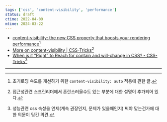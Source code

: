 ```yaml
---
tags: ['css', 'content-visibility', 'performance']
status: draft
ctime: 2022-04-09
mtime: 2024-03-22
---
```


- [content-visibility: the new CSS property that boosts your rendering performance](https://web.dev/content-visibility/)[^117-1]
- [More on content-visibility | CSS-Tricks](https://css-tricks.com/more-on-content-visibility/)[^117-2]
- [When is it “Right” to Reach for  contain and will-change in CSS? - CSS-Tricks](https://css-tricks.com/when-is-it-right-to-reach-for-contain-and-will-change-in-css/)[^117-3]

---

[^117-1]: 초기로딩 속도를 개선하기 위한 `content-visibility: auto` 적용에 관한 글.
[^117-2]: 접근성관련 스크린리더에서 혼란스러울수도 있는 부분에 대한 설명이 추가되어 있다.
[^117-3]: 성능관련 css 속성을 언제(계속 권장인지, 문제가 있을때인지) 써야 맞는건가에 대한 의문이 담긴 의견.